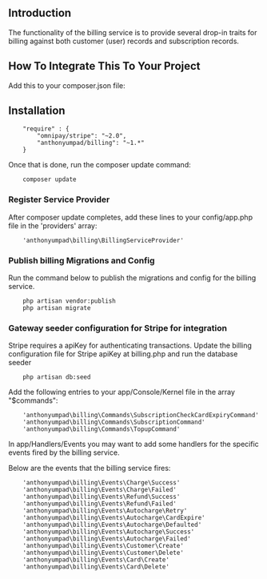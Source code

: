 ## Introduction

The functionality of the billing service is to provide several drop-in traits for billing against both
customer (user) records and subscription records.


## How To Integrate This To Your Project

Add this to your composer.json file:

## Installation

```
    "require" : {
        "omnipay/stripe": "~2.0",
        "anthonyumpad/billing": "~1.*"
    }
```

Once that is done, run the composer update command:

```
    composer update
```

### Register Service Provider

After composer update completes, add these lines to your config/app.php file in the 'providers' array:

```
    'anthonyumpad\billing\BillingServiceProvider'
```

### Publish billing Migrations and Config

Run the command below to publish the migrations and config for the billing service.

```
    php artisan vendor:publish
    php artisan migrate
```


### Gateway seeder configuration for Stripe for integration

Stripe requires a apiKey for authenticating transactions.
Update the billing configuration file for Stripe apiKey at billing.php and run the database seeder

```
    php artisan db:seed
```

Add the following entries to your app/Console/Kernel file in the array "$commands":

```
    'anthonyumpad\billing\Commands\SubscriptionCheckCardExpiryCommand'
    'anthonyumpad\billing\Commands\SubscriptionCommand'
    'anthonyumpad\billing\Commands\TopupCommand'
```

In app/Handlers/Events you may want to add some handlers for the specific events fired by the billing service.

Below are the events that the billing service fires:

```
    'anthonyumpad\billing\Events\Charge\Success'
    'anthonyumpad\billing\Events\Charge\Failed'
    'anthonyumpad\billing\Events\Refund\Success'
    'anthonyumpad\billing\Events\Refund\Failed'
    'anthonyumpad\billing\Events\Autocharge\Retry'
    'anthonyumpad\billing\Events\Autocharge\CardExpire'
    'anthonyumpad\billing\Events\Autocharge\Defaulted'
    'anthonyumpad\billing\Events\Autocharge\Success'
    'anthonyumpad\billing\Events\Autocharge\Failed'
    'anthonyumpad\billing\Events\Customer\Create'
    'anthonyumpad\billing\Events\Customer\Delete'
    'anthonyumpad\billing\Events\Card\Create'
    'anthonyumpad\billing\Events\Card\Delete'
```